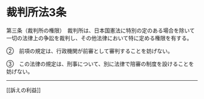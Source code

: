 # 裁判所法3条
第三条（裁判所の権限）　裁判所は、日本国憲法に特別の定のある場合を除いて一切の法律上の争訟を裁判し、その他法律において特に定める権限を有する。

②　前項の規定は、行政機関が前審として審判することを妨げない。

③　この法律の規定は、刑事について、別に法律で陪審の制度を設けることを妨げない。

---
[[訴えの利益]]
